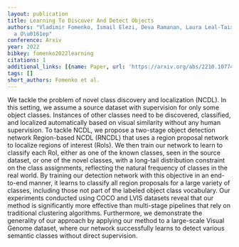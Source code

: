 ```yaml
---
layout: publication
title: Learning To Discover And Detect Objects
authors: "Vladimir Fomenko, Ismail Elezi, Deva Ramanan, Laura Leal-Taix\xE9, Aljo\u0161\
  a O\u0161ep"
conference: Arxiv
year: 2022
bibkey: fomenko2022learning
citations: 1
additional_links: [{name: Paper, url: 'https://arxiv.org/abs/2210.10774'}]
tags: []
short_authors: Fomenko et al.
---
```

We tackle the problem of novel class discovery and localization (NCDL). In
this setting, we assume a source dataset with supervision for only some object
classes. Instances of other classes need to be discovered, classified, and
localized automatically based on visual similarity without any human
supervision. To tackle NCDL, we propose a two-stage object detection network
Region-based NCDL (RNCDL) that uses a region proposal network to localize
regions of interest (RoIs). We then train our network to learn to classify each
RoI, either as one of the known classes, seen in the source dataset, or one of
the novel classes, with a long-tail distribution constraint on the class
assignments, reflecting the natural frequency of classes in the real world. By
training our detection network with this objective in an end-to-end manner, it
learns to classify all region proposals for a large variety of classes,
including those not part of the labeled object class vocabulary. Our
experiments conducted using COCO and LVIS datasets reveal that our method is
significantly more effective than multi-stage pipelines that rely on
traditional clustering algorithms. Furthermore, we demonstrate the generality
of our approach by applying our method to a large-scale Visual Genome dataset,
where our network successfully learns to detect various semantic classes
without direct supervision.